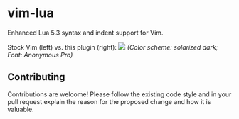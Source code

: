 vim-lua
=======

Enhanced Lua 5.3 syntax and indent support for Vim.

Stock Vim (left) vs. this plugin (right):
![](https://raw.github.com/tbastos/i/master/vim-lua-syntax.jpg)
_(Color scheme: solarized dark; Font: Anonymous Pro)_


Contributing
------------

Contributions are welcome! Please follow the existing code style and in your
pull request explain the reason for the proposed change and how it is valuable.

